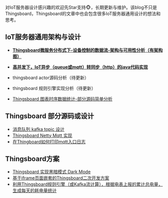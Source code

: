 对IoT服务器设计感兴趣的欢迎先Star支持🐵，长期更新与维护。该blog不只是Thingsboard，Thingsboard的文章中也会包含很多IoT服务器通用设计的想法和思考。


## IoT服务器通用架构与设计
* [**Thingsboard微服务分布式下-设备控制的数据流-架构与可用性分析（有架构图）**](https://github.com/codeHui/IoT-Thingsboard-architecture-and-source-code-analysis/wiki/Thingsboard%E5%BE%AE%E6%9C%8D%E5%8A%A1-%E5%88%86%E5%B8%83%E5%BC%8F-%E8%AE%BE%E5%A4%87%E6%8E%A7%E5%88%B6%E7%9A%84%E6%95%B0%E6%8D%AE%E6%B5%81-%E6%9E%B6%E6%9E%84%E4%B8%8E%E5%8F%AF%E7%94%A8%E6%80%A7%E5%88%86%E6%9E%90)  

* [**高并发下，IoT异步（queue或mqtt）转同步（http）的java代码实现**](https://github.com/codeHui/IoT-Thingsboard-architecture-and-source-code-analysis/wiki/%E9%AB%98%E5%B9%B6%E5%8F%91%E4%B8%8B%EF%BC%8C%EF%BC%88IoT%EF%BC%89%E5%BC%82%E6%AD%A5%EF%BC%88%E5%A6%82queue%E3%80%81mqtt%EF%BC%89%E8%BD%AC%E5%90%8C%E6%AD%A5%EF%BC%88%E5%A6%82http%EF%BC%89%E7%9A%84java%E4%BB%A3%E7%A0%81%E5%AE%9E%E7%8E%B0)  

* thingsboard actor源码分析（待更新）
* thingsboard 规则引擎实现分析（待更新）
* [Thingsboard 图表时序数据统计-部分源码简单分析](https://github.com/codeHui/IoT-Thingsboard-architecture-and-source-code-analysis/wiki/Thingsboard-%E5%9B%BE%E8%A1%A8%E6%95%B0%E6%8D%AE%E7%BB%9F%E8%AE%A1%E9%83%A8%E5%88%86%E6%BA%90%E7%A0%81%E7%AE%80%E5%8D%95%E5%B1%95%E7%A4%BA)

## Thingsboard 部分源码或设计
* [消息队列 kafka topic 设计](https://github.com/codeHui/IoT-Thingsboard-architecture-and-source-code-analysis/wiki/Thingsboard-%E6%B6%88%E6%81%AF%E9%98%9F%E5%88%97-kafka-topic-%E8%AE%BE%E8%AE%A1)  
* [Thingsboard Netty Mqtt 实现](https://github.com/codeHui/IoT-Thingsboard-architecture-and-source-code-analysis/wiki/Thingsboard-Netty-Mqtt-%E5%AE%9E%E7%8E%B0%E5%88%86%E6%9E%90)
* [在Thingboard如何打印mqtt入口日志](https://github.com/codeHui/IoT-Thingsboard-architecture-and-source-code-analysis/wiki/%E5%9C%A8Thingboard%E5%A6%82%E4%BD%95%E6%89%93%E5%8D%B0mqtt%E5%85%A5%E5%8F%A3%E6%97%A5%E5%BF%97)

## Thingsboard方案
* [Thingsboard 实现黑暗模式 Dark Mode](https://github.com/codeHui/IoT-Thingsboard-architecture-and-source-code-analysis/wiki/Thingsboard-%E5%AE%9E%E7%8E%B0%E9%BB%91%E6%9A%97%E6%A8%A1%E5%BC%8F-Dark-Mode)  
* [基于iframe页面嵌套的Thingsboard二次开发方案](https://github.com/codeHui/IoT-Thingsboard-architecture-and-source-code-analysis/wiki/%E5%9F%BA%E4%BA%8Eiframe%E9%A1%B5%E9%9D%A2%E5%B5%8C%E5%A5%97%E7%9A%84Thingsboard%E4%BA%8C%E6%AC%A1%E5%BC%80%E5%8F%91%E6%96%B9%E6%A1%88)  
* [利用Thingsboard规则引擎（或Kafka流计算），根据电表上报的累计总电量，生成每天的耗电量统计](https://github.com/codeHui/IoT-Thingsboard-architecture-and-source-code-analysis/wiki/%E5%88%A9%E7%94%A8Thingsboard%E8%A7%84%E5%88%99%E5%BC%95%E6%93%8E%EF%BC%88%E6%88%96Kafka%E6%B5%81%E8%AE%A1%E7%AE%97%EF%BC%89%EF%BC%8C%E6%A0%B9%E6%8D%AE%E7%94%B5%E8%A1%A8%E4%B8%8A%E6%8A%A5%E7%9A%84%E7%B4%AF%E8%AE%A1%E6%80%BB%E7%94%B5%E9%87%8F%EF%BC%8C%E7%94%9F%E6%88%90%E6%AF%8F%E5%A4%A9%E7%9A%84%E8%80%97%E7%94%B5%E9%87%8F%E7%BB%9F%E8%AE%A1)
